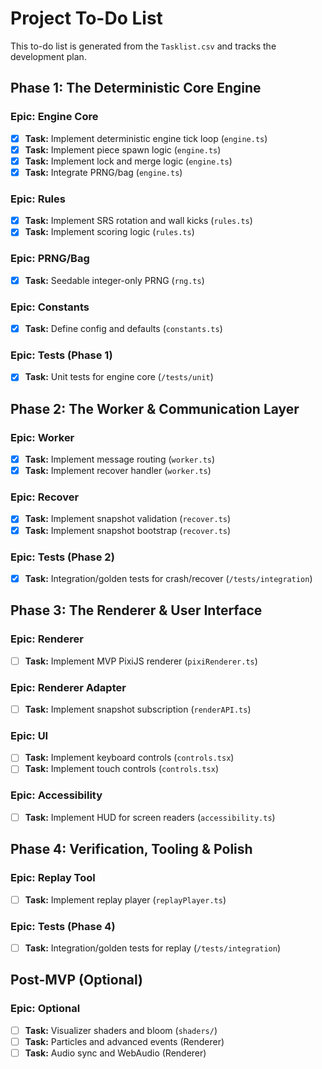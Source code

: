 # Project To-Do List

This to-do list is generated from the `Tasklist.csv` and tracks the development plan.

## Phase 1: The Deterministic Core Engine

### Epic: Engine Core
- [x] **Task:** Implement deterministic engine tick loop (`engine.ts`)
- [x] **Task:** Implement piece spawn logic (`engine.ts`)
- [x] **Task:** Implement lock and merge logic (`engine.ts`)
- [x] **Task:** Integrate PRNG/bag (`engine.ts`)

### Epic: Rules
- [x] **Task:** Implement SRS rotation and wall kicks (`rules.ts`)
- [x] **Task:** Implement scoring logic (`rules.ts`)

### Epic: PRNG/Bag
- [x] **Task:** Seedable integer-only PRNG (`rng.ts`)

### Epic: Constants
- [x] **Task:** Define config and defaults (`constants.ts`)

### Epic: Tests (Phase 1)
- [x] **Task:** Unit tests for engine core (`/tests/unit`)

## Phase 2: The Worker & Communication Layer

### Epic: Worker
- [x] **Task:** Implement message routing (`worker.ts`)
- [x] **Task:** Implement recover handler (`worker.ts`)

### Epic: Recover
- [x] **Task:** Implement snapshot validation (`recover.ts`)
- [x] **Task:** Implement snapshot bootstrap (`recover.ts`)

### Epic: Tests (Phase 2)
- [x] **Task:** Integration/golden tests for crash/recover (`/tests/integration`)

## Phase 3: The Renderer & User Interface

### Epic: Renderer
- [ ] **Task:** Implement MVP PixiJS renderer (`pixiRenderer.ts`)

### Epic: Renderer Adapter
- [ ] **Task:** Implement snapshot subscription (`renderAPI.ts`)

### Epic: UI
- [ ] **Task:** Implement keyboard controls (`controls.tsx`)
- [ ] **Task:** Implement touch controls (`controls.tsx`)

### Epic: Accessibility
- [ ] **Task:** Implement HUD for screen readers (`accessibility.ts`)

## Phase 4: Verification, Tooling & Polish

### Epic: Replay Tool
- [ ] **Task:** Implement replay player (`replayPlayer.ts`)

### Epic: Tests (Phase 4)
- [ ] **Task:** Integration/golden tests for replay (`/tests/integration`)

## Post-MVP (Optional)

### Epic: Optional
- [ ] **Task:** Visualizer shaders and bloom (`shaders/`)
- [ ] **Task:** Particles and advanced events (Renderer)
- [ ] **Task:** Audio sync and WebAudio (Renderer)
